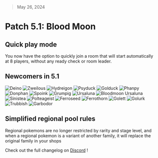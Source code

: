 > May 26, 2024

# Patch 5.1: Blood Moon

## Quick play mode

You now have the option to quickly join a room that will start automatically at 8 players, without any ready check or room leader.

## Newcomers in 5.1

![Deino](https://raw.githubusercontent.com/PMDCollab/SpriteCollab/master/portrait/0633/Normal.png)
![Zweilous](https://raw.githubusercontent.com/PMDCollab/SpriteCollab/master/portrait/0634/Normal.png)
![Hydreigon](https://raw.githubusercontent.com/PMDCollab/SpriteCollab/master/portrait/0635/Normal.png)
![Psyduck](https://raw.githubusercontent.com/PMDCollab/SpriteCollab/master/portrait/0054/Normal.png)
![Golduck](https://raw.githubusercontent.com/PMDCollab/SpriteCollab/master/portrait/0055/Normal.png)
![Phanpy](https://raw.githubusercontent.com/PMDCollab/SpriteCollab/master/portrait/0231/Normal.png)
![Donphan](https://raw.githubusercontent.com/PMDCollab/SpriteCollab/master/portrait/0232/Normal.png)
![Spoink](https://raw.githubusercontent.com/PMDCollab/SpriteCollab/master/portrait/0325/Normal.png)
![Grumpig](https://raw.githubusercontent.com/PMDCollab/SpriteCollab/master/portrait/0326/Normal.png)
![Ursaluna](https://raw.githubusercontent.com/PMDCollab/SpriteCollab/master/portrait/0901/Normal.png)
![Bloodmoon Ursaluna](https://raw.githubusercontent.com/PMDCollab/SpriteCollab/master/portrait/0901/0001/Normal.png)
![Sinistea](https://raw.githubusercontent.com/PMDCollab/SpriteCollab/master/portrait/0854/Normal.png)
![Polteageist](https://raw.githubusercontent.com/PMDCollab/SpriteCollab/master/portrait/0855/Normal.png)
![Ferroseed](https://raw.githubusercontent.com/PMDCollab/SpriteCollab/master/portrait/0597/Normal.png)
![Ferrothorn](https://raw.githubusercontent.com/PMDCollab/SpriteCollab/master/portrait/0598/Normal.png)
![Golett](https://raw.githubusercontent.com/PMDCollab/SpriteCollab/master/portrait/0622/Normal.png)
![Golurk](https://raw.githubusercontent.com/PMDCollab/SpriteCollab/master/portrait/0623/Normal.png)
![Trubbish](https://raw.githubusercontent.com/PMDCollab/SpriteCollab/master/portrait/0568/Normal.png)
![Garbodor](https://raw.githubusercontent.com/PMDCollab/SpriteCollab/master/portrait/0569/Normal.png)

## Simplified regional pool rules

Regional pokemons are no longer restricted by rarity and stage level, and when a regional pokemon is a variant of another family, it will replace the original family in your shops

Check out the full changelog on [Discord](https://discord.com/channels/737230355039387749/737230355039387752/1244201260941316159) !
